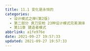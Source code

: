 ```yaml
---
title: 11.1 变化是永恒的
categories: 
  - 设计模式之禅(第2版)
  - 第二部分 真刀实枪 23种设计模式完美演绎
  - 第11章 建造者模式
abbrlink: a1fe976e
date: 2021-09-27 19:57:33
updated: 2021-09-27 19:57:33
---
```

